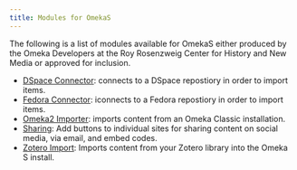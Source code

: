 ```yaml
---
title: Modules for OmekaS
---
```


The following is a list of modules available for OmekaS either produced by the Omeka Developers at the Roy Rosenzweig Center for History and New Media or approved for inclusion.

* [DSpace Connector](../modules/dspaceconnector.md): connects to a DSpace repostiory in order to import items.
* [Fedora Connector](../modules/fedoraconnector.md): iconnects to a Fedora repostiory in order to import items.
* [Omeka2 Importer](../modules/omeka2importer.md): imports content from an Omeka Classic installation.
* [Sharing](../modules/sharing.md): Add buttons to individual sites for sharing content on social media, via email, and embed codes.
* [Zotero Import](../modules/zoteroimport.md): Imports content from your Zotero library into the Omeka S install.
